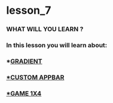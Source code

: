 # lesson_7

### WHAT WILL YOU LEARN ?

### In this lesson you will learn about:
### *<u>GRADIENT
### *<u>CUSTOM APPBAR
### *<u>GAME 1X4